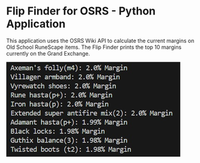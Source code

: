 # Flip Finder for OSRS - Python Application
This application uses the OSRS Wiki API to calculate the current margins on Old School RuneScape items. The Flip Finder prints the top 10 margins currently on the Grand Exchange.

![Application printout](docs/screenshot.jpg)